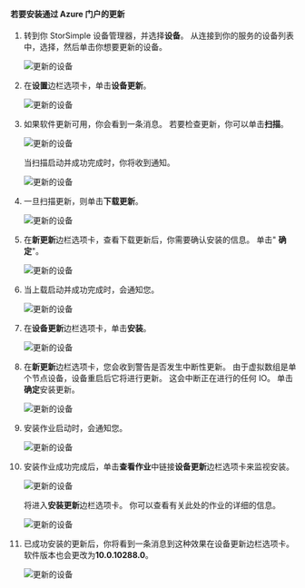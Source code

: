 <!--author=alkohli last changed: 11/07/16 -->

#### <a name="to-install-updates-via-the-azure-portal"></a>若要安装通过 Azure 门户的更新

1. 转到你 StorSimple 设备管理器，并选择**设备**。 从连接到你的服务的设备列表中，选择，然后单击你想要更新的设备。 

    ![更新的设备](../includes/media/storsimple-virtual-array-install-update-via-portal/azupdate1m.png) 

2. 在**设置**边栏选项卡，单击**设备更新**。 

    ![更新的设备](../includes/media/storsimple-virtual-array-install-update-via-portal/azupdate2m.png)  

3. 如果软件更新可用，你会看到一条消息。 若要检查更新，你可以单击**扫描**。

    ![更新的设备](../includes/media/storsimple-virtual-array-install-update-via-portal/azupdate3m.png)

    当扫描启动并成功完成时，你将收到通知。

    ![更新的设备](../includes/media/storsimple-virtual-array-install-update-via-portal/azupdate5m.png)

4. 一旦扫描更新，则单击**下载更新**。 

    ![更新的设备](../includes/media/storsimple-virtual-array-install-update-via-portal/azupdate6m.png)

5. 在**新更新**边栏选项卡，查看下载更新后，你需要确认安装的信息。 单击" **确定**"。

    ![更新的设备](../includes/media/storsimple-virtual-array-install-update-via-portal/azupdate7m.png)

6. 当上载启动并成功完成时，会通知您。

     ![更新的设备](../includes/media/storsimple-virtual-array-install-update-via-portal/azupdate8m.png)

5. 在**设备更新**边栏选项卡，单击**安装**。

     ![更新的设备](../includes/media/storsimple-virtual-array-install-update-via-portal/azupdate11m.png)   

6. 在**新更新**边栏选项卡，您会收到警告是否发生中断性更新。 由于虚拟数组是单个节点设备，设备重启后它将进行更新。 这会中断正在进行的任何 IO。 单击**确定**安装更新。 

    ![更新的设备](../includes/media/storsimple-virtual-array-install-update-via-portal/azupdate12m.png) 

7. 安装作业启动时，会通知您。 

    ![更新的设备](../includes/media/storsimple-virtual-array-install-update-via-portal/azupdate13m.png)

8.  安装作业成功完成后，单击**查看作业**中链接**设备更新**边栏选项卡来监视安装。 

    ![更新的设备](../includes/media/storsimple-virtual-array-install-update-via-portal/azupdate15m.png)

    将进入**安装更新**边栏选项卡。 你可以查看有关此处的作业的详细的信息。

    ![更新的设备](../includes/media/storsimple-virtual-array-install-update-via-portal/azupdate16m.png)

9. 已成功安装的更新后，你将看到一条消息到这种效果在设备更新边栏选项卡。 软件版本也会更改为**10.0.10288.0**。 

    ![更新的设备](../includes/media/storsimple-virtual-array-install-update-via-portal/azupdate17m.png)